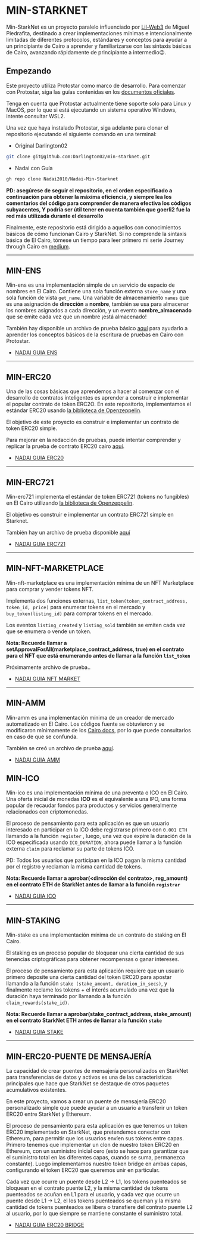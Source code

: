 # MIN-STARKNET

Min-StarkNet es un proyecto paralelo influenciado por [Lil-Web3](https://github.com/m1guelpf/lil-web3) de Miguel Piedrafita, destinado a crear implementaciones mínimas e intencionalmente limitadas de diferentes protocolos, estándares y conceptos para ayudar a un principiante de Cairo a aprender y familiarizarse con las sintaxis básicas de Cairo, avanzando rápidamente de principiante a  intermedio😉.

## Empezando
Este proyecto utiliza Protostar como marco de desarrollo. Para comenzar con Protostar, siga las guías contenidas en los [documentos oficiales](https://docs.swmansion.com/protostar/docs/tutorials/installation).

Tenga en cuenta que Protostar actualmente tiene soporte solo para Linux y MacOS, por lo que si está ejecutando un sistema operativo Windows, intente consultar WSL2.

Una vez que haya instalado Protostar, siga adelante para clonar el repositorio ejecutando el siguiente comando en una terminal:

* Original Darlington02

```bash
git clone git@github.com:Darlington02/min-starknet.git
```

* Nadai con Guía

```bash
gh repo clone Nadai2010/Nadai-Min-Starknet
```

**PD: asegúrese de seguir el repositorio, en el orden especificado a continuación para obtener la máxima eficiencia, y siempre lea los comentarios del código para comprender de manera efectiva los códigos subyacentes, Y podría ser útil tener en cuenta también que goerli2 fue la red más utilizada durante el desarrollo**

Finalmente, este repositorio está dirigido a aquellos con conocimientos básicos de cómo funcionan Cairo y StarkNet. Si no comprende la sintaxis básica de El Cairo, tómese un tiempo para leer primero mi serie Journey through Cairo en [medium](https://medium.com/@darlingtonnnam).

---
## MIN-ENS
Min-ens es una implementación simple de un servicio de espacio de nombres en El Cairo. Contiene una sola función externa `store_name` y una sola función de vista `get_name`. Una variable de almacenamiento `names` que es una asignación de **dirección** a **nombre**, también se usa para almacenar los nombres asignados a cada dirección, y un evento **nombre_almacenado** que se emite cada vez que un nombre ¡está almacenado!

También hay disponible un archivo de prueba básico [aquí](https://github.com/Nadai2010/Nadai-Min-Starknet/blob/master/tests/test_ens.cairo) para ayudarlo a aprender los conceptos básicos de la escritura de pruebas en Cairo con Protostar.

* [NADAI GUIA ENS](https://github.com/Nadai2010/Nadai-Min-Starknet/blob/master/src/min_ens/README.md)

---

## MIN-ERC20
Una de las cosas básicas que aprendemos a hacer al comenzar con el desarrollo de contratos inteligentes es aprender a construir e implementar el popular contrato de token ERC2O. En este repositorio, implementamos el estándar ERC20 usando [la biblioteca de Openzeppelin](https://github.com/OpenZeppelin/cairo-contracts/blob/main/src/openzeppelin/token/erc20/library.cairo).

El objetivo de este proyecto es construir e implementar un contrato de token ERC20 simple.

Para mejorar en la redacción de pruebas, puede intentar comprender y replicar la prueba de contrato ERC20 cairo [aquí](https://github.com/Darlington02/min-starknet/blob/master/tests/test_erc20.cairo).

* [NADAI GUIA ERC20](https://github.com/Nadai2010/Nadai-Min-Starknet/blob/master/src/min_erc20/README.md)

---

## MIN-ERC721
Min-erc721 implementa el estándar de token ERC721 (tokens no fungibles) en El Cairo utilizando [la biblioteca de Openzeppelin](https://github.com/OpenZeppelin/cairo-contracts/blob/main/src/openzeppelin/token/erc721/library.cairo).

El objetivo es construir e implementar un contrato ERC721 simple en Starknet.

También hay un archivo de prueba disponible [aquí](https://github.com/Darlington02/min-starknet/blob/master/tests/test_erc721.cairo)

* [NADAI GUIA ERC721](https://github.com/Nadai2010/Nadai-Min-Starknet/blob/master/src/min_erc721/README.md)

---

## MIN-NFT-MARKETPLACE
Min-nft-marketplace es una implementación mínima de un NFT Marketplace para comprar y vender tokens NFT.

Implementa dos funciones externas, `list_token(token_contract_address, token_id, price)` para enumerar tokens en el mercado y `buy_token(listing_id)` para comprar tokens en el mercado.

Los eventos `listing_created` y `listing_sold` también se emiten cada vez que se enumera o vende un token.

**Nota: Recuerde llamar a setApprovalForAll(marketplace_contract_address, true) en el contrato para el NFT que está enumerando antes de llamar a la función `list_token`**

Próximamente archivo de prueba..

* [NADAI GUIA NFT MARKET](https://github.com/Nadai2010/Nadai-Min-Starknet/blob/master/src/min_nft_marketplace/README.md)

---

## MIN-AMM
Min-amm es una implementación mínima de un creador de mercado automatizado en El Cairo. Los códigos fuente se obtuvieron y se modificaron mínimamente de los [Cairo docs](https://www.cairo-lang.org/docs/hello_starknet/amm.html), por lo que puede consultarlos en caso de que se confunda.

También se creó un archivo de prueba [aquí](https://github.com/Nadai2010/Nadai-Min-Starknet/blob/master/tests/test_amm.cairo).

* [NADAI GUIA AMM](https://github.com/Nadai2010/Nadai-Min-Starknet/blob/master/src/min_amm/README.md)

## MIN-ICO
Min-ico es una implementación mínima de una preventa o ICO en El Cairo. Una oferta inicial de monedas **ICO** es el equivalente a una IPO, una forma popular de recaudar fondos para productos y servicios generalmente relacionados con criptomonedas.

El proceso de pensamiento para esta aplicación es que un usuario interesado en participar en la ICO debe registrarse primero con `0.001 ETH` llamando a la función `register` , luego, una vez que expire la duración de la ICO especificada usando `ICO_DURATION`, ahora puede llamar a la función externa `claim` para reclamar su parte de tokens ICO.

PD: Todos los usuarios que participan en la ICO pagan la misma cantidad por el registro y reclaman la misma cantidad de tokens.

**Nota: Recuerde llamar a aprobar(<dirección del contrato>, reg_amount) en el contrato ETH de StarkNet antes de llamar a la función `registrar`**

* [NADAI GUIA ICO](https://github.com/Nadai2010/Nadai-Min-Starknet/blob/master/src/min_ico/README.md)

---

## MIN-STAKING
Min-stake es una implementación mínima de un contrato de staking en El Cairo.

El staking es un proceso popular de bloquear una cierta cantidad de sus tenencias criptográficas para obtener recompensas o ganar intereses.

El proceso de pensamiento para esta aplicación requiere que un usuario primero deposite una cierta cantidad del token ERC20 para apostar llamando a la función `stake (stake_amount, duration_in_secs)`, y finalmente reclame los tokens + el interés acumulado una vez que la duración haya terminado por llamando a la función `claim_rewards(stake_id)`.

**Nota: Recuerde llamar a aprobar(stake_contract_address, stake_amount) en el contrato StarkNet ETH antes de llamar a la función `stake`**

* [NADAI GUIA STAKE](https://github.com/Nadai2010/Nadai-Min-Starknet/blob/master/src/min_staking/README.md)

---

## MIN-ERC20-PUENTE DE MENSAJERÍA
La capacidad de crear puentes de mensajería personalizados en StarkNet para transferencias de datos y activos es una de las características principales que hace que StarkNet se destaque de otros paquetes acumulativos existentes.

En este proyecto, vamos a crear un puente de mensajería ERC20 personalizado simple que puede ayudar a un usuario a transferir un token ERC20 entre StarkNet y Ethereum.

El proceso de pensamiento para esta aplicación es que tenemos un token ERC20 implementado en StarkNet, que pretendemos conectar con Ethereum, para permitir que los usuarios envíen sus tokens entre capas. Primero tenemos que implementar un clon de nuestro token ERC20 en Ethereum, con un suministro inicial cero (esto se hace para garantizar que el suministro total en las diferentes capas, cuando se suma, permanezca constante). Luego implementamos nuestro token bridge en ambas capas, configurando el token ERC20 que queremos unir en particular.

Cada vez que ocurre un puente desde L2 -> L1, los tokens puenteados se bloquean en el contrato puente L2, y la misma cantidad de tokens puenteados se acuñan en L1 para el usuario, y cada vez que ocurre un puente desde L1 -> L2, el los tokens puenteados se queman y la misma cantidad de tokens puenteados se libera o transfiere del contrato puente L2 al usuario, por lo que siempre se mantiene constante el suministro total.

* [NADAI GUIA ERC20 BRIDGE](https://github.com/Nadai2010/Nadai-Min-Starknet/blob/master/src/min_messaging_bridge/README.md)

---